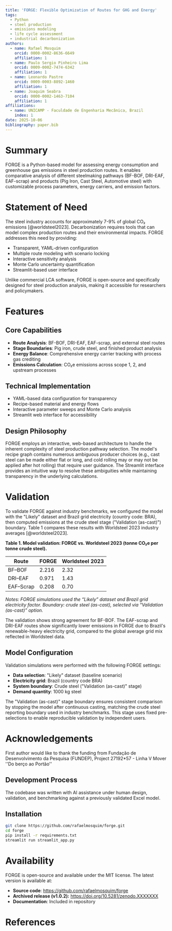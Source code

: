 ```yaml
---
title: 'FORGE: Flexible Optimization of Routes for GHG and Energy'
tags:
  - Python
  - steel production
  - emissions modeling
  - life cycle assessment
  - industrial decarbonization
authors:
  - name: Rafael Mosquim
    orcid: 0000-0002-8636-6649
    affiliation: 1
  - name: Paulo Sergio Pinheiro Lima
    orcid: 0009-0002-7474-6342  
    affiliation: 1
  - name: Leonardo Pastre
    orcid: 0009-0003-8892-1460
    affiliation: 1
  - name: Joaquim Seabra
    orcid: 0000-0002-1463-7104
    affiliation: 1
affiliations:
  - name: UNICAMP - Faculdade de Engenharia Mecânica, Brazil
    index: 1
date: 2025-10-06
bibliography: paper.bib
---
```


# Summary

FORGE is a Python-based model for assessing energy consumption and greenhouse gas 
emissions in steel production routes. It enables comparative analysis of different 
steelmaking pathways (BF-BOF, DRI-EAF, EAF-scrap) and products (Pig Iron, Cast Steel, Automotive steel) with customizable process parameters, energy carriers, and emission factors.

# Statement of Need

The steel industry accounts for approximately 7-9% of global CO₂ emissions [@worldsteel2023]. 
Decarbonization requires tools that can model complex production routes and their 
environmental impacts. FORGE addresses this need by providing:

- Transparent, YAML-driven configuration
- Multiple route modeling with scenario locking  
- Interactive sensitivity analysis
- Monte Carlo uncertainty quantification
- Streamlit-based user interface

Unlike commercial LCA software, FORGE is open-source and specifically designed for 
steel production analysis, making it accessible for researchers and policymakers.

# Features

## Core Capabilities
- **Route Analysis**: BF-BOF, DRI-EAF, EAF-scrap, and external steel routes
- **Stage Boundaries**: Pig iron, crude steel, and finished product analysis
- **Energy Balance**: Comprehensive energy carrier tracking with process gas crediting
- **Emissions Calculation**: CO₂e emissions across scope 1, 2, and upstream processes

## Technical Implementation  
- YAML-based data configuration for transparency
- Recipe-based material and energy flows
- Interactive parameter sweeps and Monte Carlo analysis
- Streamlit web interface for accessibility

## Design Philosophy

FORGE employs an interactive, web-based architecture to handle the inherent complexity of steel production pathway selection. The model's recipe graph contains numerous ambiguous producer choices (e.g., cast steel can be made either flat or long, and cold rolling may or may not be applied after hot rolling) that require user guidance. The Streamlit interface provides an intuitive way to resolve these ambiguities while maintaining transparency in the underlying calculations.

# Validation

To validate FORGE against industry benchmarks, we configured the model with the "Likely" dataset and Brazil grid electricity (country code: BRA), then computed emissions at the crude steel stage ("Validation (as-cast)") boundary. Table 1 compares these results with Worldsteel 2023 industry averages [@worldsteel2023].


**Table 1. Model validation: FORGE vs. Worldsteel 2023 (tonne CO₂e per tonne crude steel).**

| Route      | FORGE | Worldsteel 2023 |
|------------|-------|-----------------|
| BF–BOF     | 2.216 | 2.32            |
| DRI–EAF    | 0.971 | 1.43            |
| EAF–Scrap  | 0.208 | 0.70            |

*Notes: FORGE simulations used the “Likely” dataset and Brazil grid electricity factor. Boundary: crude steel (as-cast), selected via “Validation (as-cast)” option.*

The validation shows strong agreement for BF-BOF. The EAF-scrap and DRI-EAF routes show significantly lower emissions in FORGE due to Brazil's renewable-heavy electricity grid, compared to the global average grid mix reflected in Worldsteel data.

## Model Configuration

Validation simulations were performed with the following FORGE settings:
- **Data selection**: "Likely" dataset (baseline scenario)
- **Electricity grid**: Brazil (country code BRA) 
- **System boundary**: Crude steel ("Validation (as-cast)" stage)
- **Demand quantity**: 1000 kg steel

The "Validation (as-cast)" stage boundary ensures consistent comparison by stopping the model after continuous casting, matching the crude steel reporting boundary used in industry benchmarks. This stage uses fixed pre-selections to enable reproducible 
validation by independent users.

# Acknowledgements

First author would like to thank the funding from Fundação de Desenvolvimento da Pesquisa (FUNDEP), Project 27192*57 - Linha V Mover ''Do berço ao Portão''

## Development Process

The codebase was written with AI assistance under human design, validation, 
and benchmarking against a previously validated Excel model.

## Installation
```bash
git clone https://github.com/rafaelmosquim/forge.git
cd forge
pip install -r requirements.txt
streamlit run streamlit_app.py
```

# Availability
FORGE is open-source and available under the MIT license. The latest version is available at:
- **Source code**: https://github.com/rafaelmosquim/forge
- **Archived release (v1.0.2):** https://doi.org/10.5281/zenodo.XXXXXXX
- **Documentation**: Included in repository

# References
